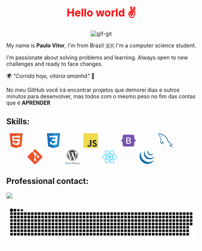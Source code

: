 <h1 align="center" style="color: red;">Hello world ✌</h1>

<div align="center">
  
![gif-git](https://user-images.githubusercontent.com/66692202/155618628-485787a6-a78d-46f5-a27b-c6fe45c9d017.gif)

  
</div>




  <p>My name is <strong>Paulo Vitor</strong>, I'm from Brazil 🇧🇷 I'm a computer science student.</p>
  <p>I'm passionate about solving problems and learning. Always open to new challenges and ready to face changes.</p>
  
  🌍 *"Corrida hoje, vitória amanhã"* 🧠 
  
  <p> No meu GitHub você irá encontrar projetos que demorei dias e outros minutos para desenvolver, mas todos com o mesmo peso no fim das contas que é <strong> APRENDER </strong></p>
  

    

## Skills:
<p align="center">
    <img height="40" src="https://raw.githubusercontent.com/devicons/devicon/master/icons/html5/html5-original.svg">
    &nbsp;&nbsp;&nbsp;&nbsp;&nbsp;&nbsp;&nbsp;&nbsp;&nbsp;&nbsp;&nbsp;&nbsp;&nbsp;
    <img height="40" src="https://raw.githubusercontent.com/devicons/devicon/master/icons/css3/css3-original.svg">
    &nbsp;&nbsp;&nbsp;&nbsp;&nbsp;&nbsp;&nbsp;&nbsp;&nbsp;&nbsp;&nbsp;&nbsp;&nbsp;
    <img height="40" src="https://raw.githubusercontent.com/devicons/devicon/master/icons/javascript/javascript-original.svg">
    &nbsp;&nbsp;&nbsp;&nbsp;&nbsp;&nbsp;&nbsp;&nbsp;&nbsp;&nbsp;&nbsp;&nbsp;&nbsp;
    <img height="40" src="https://raw.githubusercontent.com/devicons/devicon/master/icons/bootstrap/bootstrap-plain.svg">
    &nbsp;&nbsp;&nbsp;&nbsp;&nbsp;&nbsp;&nbsp;&nbsp;&nbsp;&nbsp;&nbsp;&nbsp;&nbsp;
    <img height="40" src="https://raw.githubusercontent.com/devicons/devicon/master/icons/mysql/mysql-original.svg">
     &nbsp;&nbsp;&nbsp;&nbsp;&nbsp;&nbsp;&nbsp;&nbsp;&nbsp;&nbsp;&nbsp;&nbsp;&nbsp;
    <img height="40" src="https://raw.githubusercontent.com/devicons/devicon/master/icons/git/git-original.svg">
    &nbsp;&nbsp;&nbsp;&nbsp;&nbsp;&nbsp;&nbsp;&nbsp;&nbsp;&nbsp;&nbsp;&nbsp;&nbsp;
    <img height="40" src="https://raw.githubusercontent.com/devicons/devicon/master/icons/wordpress/wordpress-original.svg">
    &nbsp;&nbsp;&nbsp;&nbsp;&nbsp;&nbsp;&nbsp;&nbsp;&nbsp;&nbsp;&nbsp;&nbsp;&nbsp;
    <img height="40" src="https://raw.githubusercontent.com/devicons/devicon/master/icons/react/react-original.svg">
    &nbsp;&nbsp;&nbsp;&nbsp;&nbsp;&nbsp;&nbsp;&nbsp;&nbsp;&nbsp;&nbsp;&nbsp;&nbsp;
    <img height="40" src="https://raw.githubusercontent.com/devicons/devicon/master/icons/jquery/jquery-original.svg">
    &nbsp;&nbsp;&nbsp;&nbsp;&nbsp;&nbsp;&nbsp;&nbsp;&nbsp;&nbsp;&nbsp;&nbsp;&nbsp;
  
  
 
   
</p>


  
  ## Professional contact:<br>
<a href="https://www.linkedin.com/in/paulo-vitor-12ba241b2/" target="_blank"><img src="https://img.shields.io/badge/-LinkedIn-%230077B5?style=for-the-badge&logo=linkedin&logoColor=white" target="_blank"></a>
  


![Snake animation](https://github.com/BBML-DEV/BBML-DEV/blob/output/github-contribution-grid-snake.svg)





